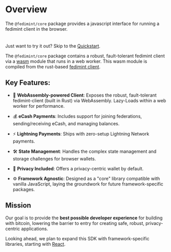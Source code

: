 # Overview

The `@fedimint/core` package provides a javascript interface for running a fedimint client in the browser.

<div class="tip custom-block" style="padding-top: 8px">

Just want to try it out? Skip to the [Quickstart](./getting-started).

</div>

The `@fedimint/core` package contains a robust, fault-tolerant fedimint client via a [wasm](https://webassembly.org/) module that runs in a web worker. This wasm module is compiled from the rust-based [fedimint client](https://github.com/fedimint/fedimint/tree/master/fedimint-client-wasm).

## Key Features:

- 🚀 **WebAssembly-powered Client**: Exposes the robust, fault-tolerant fedimint-client (built in Rust) via WebAssembly. Lazy-Loads within a web worker for performance.

- 💰 **eCash Payments**: Includes support for joining federations, sending/receiving eCash, and managing balances.

- ⚡ **Lightning Payments**: Ships with zero-setup Lightning Network payments.

- 🛠️ **State Management**: Handles the complex state management and storage challenges for browser wallets.

- 🤫 **Privacy Included**: Offers a privacy-centric wallet by default.

- ⚙️ **Framework Agnostic**: Designed as a "core" library compatible with vanilla JavaScript, laying the groundwork for future framework-specific packages.

## Mission

Our goal is to provide the **best possible developer experience** for building with bitcoin, lowering the barrier to entry for creating safe, robust, privacy-centric applications.

Looking ahead, we plan to expand this SDK with framework-specific libraries, starting with [React](https://react.dev/).
